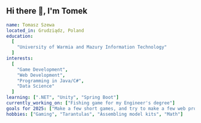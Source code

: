 ## Hi there 👋, I'm Tomek 

```yaml
name: Tomasz Szewa
located_in: Grudziądz, Poland
education:
  [
    "University of Warmia and Mazury Information Technology"
  ]
interests:
  [
    "Game Development",
    "Web Development",
    "Programming in Java/C#",
    "Data Science"
  ]
learning: [".NET", "Unity", "Spring Boot"]
currently_working_on: ["Fishing game for my Engineer's degree"]
goals for 2025: ["Make a few short games, and try to make a few web projects with the use of .NET"]
hobbies: ["Gaming", "Tarantulas", "Assembling model kits", "Math"]

```

<!--
**Bundamm/Bundamm** is a ✨ _special_ ✨ repository because its `README.md` (this file) appears on your GitHub profile.

Here are some ideas to get you started:

- 🔭 I’m currently working on ...
- 🌱 I’m currently learning ...
- 👯 I’m looking to collaborate on ...
- 🤔 I’m looking for help with ...
- 💬 Ask me about ...
- 📫 How to reach me: ...
- 😄 Pronouns: ...
- ⚡ Fun fact: ...
-->
